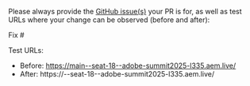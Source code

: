 Please always provide the [GitHub issue(s)](../issues) your PR is for, as well as test URLs where your change can be observed (before and after):

Fix #<gh-issue-id>

Test URLs:
- Before: https://main--seat-18--adobe-summit2025-l335.aem.live/
- After: https://<branch>--seat-18--adobe-summit2025-l335.aem.live/
